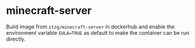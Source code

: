 # minecraft-server

Build image from `itzg/minecraft-server` in dockerhub and enable the environment
variable `EULA=TRUE` as default to make the container can be run directly.
